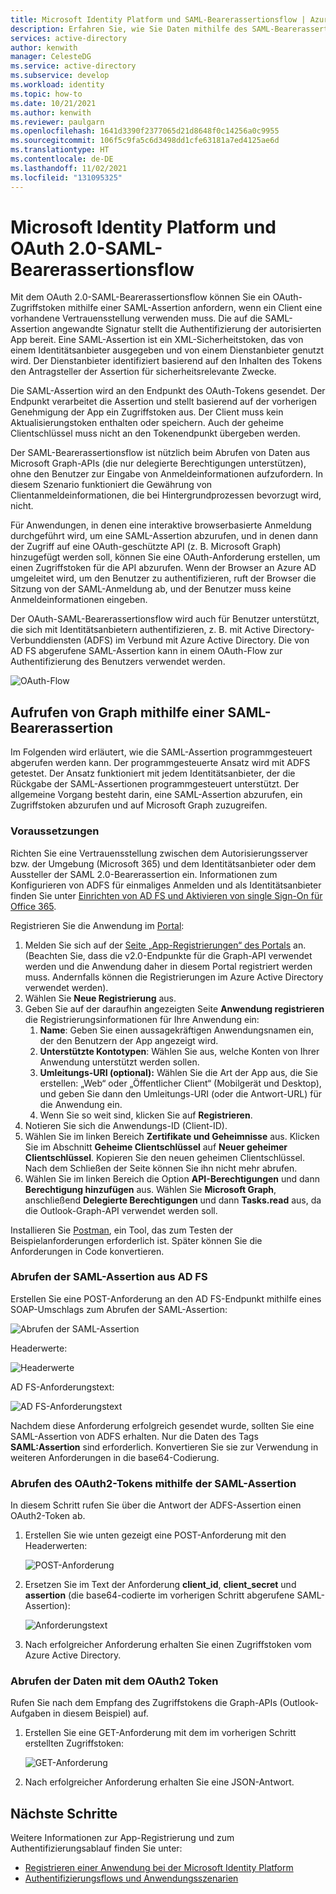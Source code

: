 ```yaml
---
title: Microsoft Identity Platform und SAML-Bearerassertionsflow | Azure
description: Erfahren Sie, wie Sie Daten mithilfe des SAML-Bearerassertionsflows aus Microsoft Graph abrufen, ohne den Benutzer zur Eingabe von Anmeldeinformationen aufzufordern.
services: active-directory
author: kenwith
manager: CelesteDG
ms.service: active-directory
ms.subservice: develop
ms.workload: identity
ms.topic: how-to
ms.date: 10/21/2021
ms.author: kenwith
ms.reviewer: paulgarn
ms.openlocfilehash: 1641d3390f2377065d21d8648f0c14256a0c9955
ms.sourcegitcommit: 106f5c9fa5c6d3498dd1cfe63181a7ed4125ae6d
ms.translationtype: HT
ms.contentlocale: de-DE
ms.lasthandoff: 11/02/2021
ms.locfileid: "131095325"
---
```

# <a name="microsoft-identity-platform-and-oauth-20-saml-bearer-assertion-flow"></a>Microsoft Identity Platform und OAuth 2.0-SAML-Bearerassertionsflow
Mit dem OAuth 2.0-SAML-Bearerassertionsflow können Sie ein OAuth-Zugriffstoken mithilfe einer SAML-Assertion anfordern, wenn ein Client eine vorhandene Vertrauensstellung verwenden muss. Die auf die SAML-Assertion angewandte Signatur stellt die Authentifizierung der autorisierten App bereit. Eine SAML-Assertion ist ein XML-Sicherheitstoken, das von einem Identitätsanbieter ausgegeben und von einem Dienstanbieter genutzt wird. Der Dienstanbieter identifiziert basierend auf den Inhalten des Tokens den Antragsteller der Assertion für sicherheitsrelevante Zwecke.

Die SAML-Assertion wird an den Endpunkt des OAuth-Tokens gesendet.  Der Endpunkt verarbeitet die Assertion und stellt basierend auf der vorherigen Genehmigung der App ein Zugriffstoken aus. Der Client muss kein Aktualisierungstoken enthalten oder speichern. Auch der geheime Clientschlüssel muss nicht an den Tokenendpunkt übergeben werden.

Der SAML-Bearerassertionsflow ist nützlich beim Abrufen von Daten aus Microsoft Graph-APIs (die nur delegierte Berechtigungen unterstützen), ohne den Benutzer zur Eingabe von Anmeldeinformationen aufzufordern. In diesem Szenario funktioniert die Gewährung von Clientanmeldeinformationen, die bei Hintergrundprozessen bevorzugt wird, nicht.

Für Anwendungen, in denen eine interaktive browserbasierte Anmeldung durchgeführt wird, um eine SAML-Assertion abzurufen, und in denen dann der Zugriff auf eine OAuth-geschützte API (z. B. Microsoft Graph) hinzugefügt werden soll, können Sie eine OAuth-Anforderung erstellen, um einen Zugriffstoken für die API abzurufen. Wenn der Browser an Azure AD umgeleitet wird, um den Benutzer zu authentifizieren, ruft der Browser die Sitzung von der SAML-Anmeldung ab, und der Benutzer muss keine Anmeldeinformationen eingeben.

Der OAuth-SAML-Bearerassertionsflow wird auch für Benutzer unterstützt, die sich mit Identitätsanbietern authentifizieren, z. B. mit Active Directory-Verbunddiensten (ADFS) im Verbund mit Azure Active Directory.  Die von AD FS abgerufene SAML-Assertion kann in einem OAuth-Flow zur Authentifizierung des Benutzers verwendet werden.

![OAuth-Flow](./media/v2-saml-bearer-assertion/1.png)

## <a name="call-graph-using-saml-bearer-assertion"></a>Aufrufen von Graph mithilfe einer SAML-Bearerassertion
Im Folgenden wird erläutert, wie die SAML-Assertion programmgesteuert abgerufen werden kann. Der programmgesteuerte Ansatz wird mit ADFS getestet. Der Ansatz funktioniert mit jedem Identitätsanbieter, der die Rückgabe der SAML-Assertionen programmgesteuert unterstützt. Der allgemeine Vorgang besteht darin, eine SAML-Assertion abzurufen, ein Zugriffstoken abzurufen und auf Microsoft Graph zuzugreifen.

### <a name="prerequisites"></a>Voraussetzungen

Richten Sie eine Vertrauensstellung zwischen dem Autorisierungsserver bzw. der Umgebung (Microsoft 365) und dem Identitätsanbieter oder dem Aussteller der SAML 2.0-Bearerassertion ein. Informationen zum Konfigurieren von ADFS für einmaliges Anmelden und als Identitätsanbieter finden Sie unter [Einrichten von AD FS und Aktivieren von single Sign-On für Office 365](/archive/blogs/canitpro/step-by-step-setting-up-ad-fs-and-enabling-single-sign-on-to-office-365).

Registrieren Sie die Anwendung im [Portal](https://ms.portal.azure.com/#blade/Microsoft_AAD_RegisteredApps/ApplicationsListBlade):
1. Melden Sie sich auf der [Seite „App-Registrierungen“ des Portals](https://ms.portal.azure.com/#blade/Microsoft_AAD_RegisteredApps/ApplicationsListBlade) an. (Beachten Sie, dass die v2.0-Endpunkte für die Graph-API verwendet werden und die Anwendung daher in diesem Portal registriert werden muss. Andernfalls können die Registrierungen im Azure Active Directory verwendet werden). 
1. Wählen Sie **Neue Registrierung** aus.
1. Geben Sie auf der daraufhin angezeigten Seite **Anwendung registrieren** die Registrierungsinformationen für Ihre Anwendung ein: 
    1. **Name**: Geben Sie einen aussagekräftigen Anwendungsnamen ein, der den Benutzern der App angezeigt wird.
    1. **Unterstützte Kontotypen**: Wählen Sie aus, welche Konten von Ihrer Anwendung unterstützt werden sollen.
    1. **Umleitungs-URI (optional):** Wählen Sie die Art der App aus, die Sie erstellen: „Web“ oder „Öffentlicher Client“ (Mobilgerät und Desktop), und geben Sie dann den Umleitungs-URI (oder die Antwort-URL) für die Anwendung ein.
    1. Wenn Sie so weit sind, klicken Sie auf **Registrieren**.
1. Notieren Sie sich die Anwendungs-ID (Client-ID).
1. Wählen Sie im linken Bereich **Zertifikate und Geheimnisse** aus. Klicken Sie im Abschnitt **Geheime Clientschlüssel** auf **Neuer geheimer Clientschlüssel**. Kopieren Sie den neuen geheimen Clientschlüssel. Nach dem Schließen der Seite können Sie ihn nicht mehr abrufen.
1. Wählen Sie im linken Bereich die Option **API-Berechtigungen** und dann **Berechtigung hinzufügen** aus. Wählen Sie **Microsoft Graph**, anschließend **Delegierte Berechtigungen** und dann **Tasks.read** aus, da die Outlook-Graph-API verwendet werden soll. 

Installieren Sie [Postman](https://www.getpostman.com/), ein Tool, das zum Testen der Beispielanforderungen erforderlich ist.  Später können Sie die Anforderungen in Code konvertieren.

### <a name="get-the-saml-assertion-from-adfs"></a>Abrufen der SAML-Assertion aus AD FS
Erstellen Sie eine POST-Anforderung an den AD FS-Endpunkt mithilfe eines SOAP-Umschlags zum Abrufen der SAML-Assertion:

![Abrufen der SAML-Assertion](./media/v2-saml-bearer-assertion/2.png)

Headerwerte:

![Headerwerte](./media/v2-saml-bearer-assertion/3.png)

AD FS-Anforderungstext:

![AD FS-Anforderungstext](./media/v2-saml-bearer-assertion/4.png)

Nachdem diese Anforderung erfolgreich gesendet wurde, sollten Sie eine SAML-Assertion von ADFS erhalten. Nur die Daten des Tags **SAML:Assertion** sind erforderlich. Konvertieren Sie sie zur Verwendung in weiteren Anforderungen in die base64-Codierung.

### <a name="get-the-oauth2-token-using-the-saml-assertion"></a>Abrufen des OAuth2-Tokens mithilfe der SAML-Assertion 

In diesem Schritt rufen Sie über die Antwort der ADFS-Assertion einen OAuth2-Token ab.

1. Erstellen Sie wie unten gezeigt eine POST-Anforderung mit den Headerwerten:

    ![POST-Anforderung](./media/v2-saml-bearer-assertion/5.png)
1. Ersetzen Sie im Text der Anforderung **client_id**, **client_secret** und **assertion** (die base64-codierte im vorherigen Schritt abgerufene SAML-Assertion):

    ![Anforderungstext](./media/v2-saml-bearer-assertion/6.png)
1. Nach erfolgreicher Anforderung erhalten Sie einen Zugriffstoken vom Azure Active Directory.

### <a name="get-the-data-with-the-oauth2-token"></a>Abrufen der Daten mit dem OAuth2 Token

Rufen Sie nach dem Empfang des Zugriffstokens die Graph-APIs (Outlook-Aufgaben in diesem Beispiel) auf. 

1. Erstellen Sie eine GET-Anforderung mit dem im vorherigen Schritt erstellten Zugriffstoken:

    ![GET-Anforderung](./media/v2-saml-bearer-assertion/7.png)

1. Nach erfolgreicher Anforderung erhalten Sie eine JSON-Antwort.

## <a name="next-steps"></a>Nächste Schritte

Weitere Informationen zur App-Registrierung und zum Authentifizierungsablauf finden Sie unter:

- [Registrieren einer Anwendung bei der Microsoft Identity Platform](quickstart-register-app.md)
- [Authentifizierungsflows und Anwendungsszenarien](authentication-flows-app-scenarios.md)
